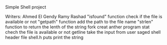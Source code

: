 Simple Shell project

Writers:
Ahmed El Gendy
Ramy Rashad
"isfound" function check if the file is available or not
"getpath" function add the path to the file name
"strlen" function to return the lenth of the string
fork creat anther program 
stat chech the file is available or not
getline take the input from user
saged shell
header file shell.h
puts print the string
